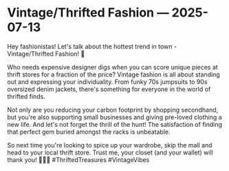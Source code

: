 # Vintage/Thrifted Fashion — 2025-07-13

Hey fashionistas! Let's talk about the hottest trend in town - Vintage/Thrifted Fashion! 🌟

Who needs expensive designer digs when you can score unique pieces at thrift stores for a fraction of the price? Vintage fashion is all about standing out and expressing your individuality. From funky 70s jumpsuits to 90s oversized denim jackets, there's something for everyone in the world of thrifted finds.

Not only are you reducing your carbon footprint by shopping secondhand, but you're also supporting small businesses and giving pre-loved clothing a new life. And let's not forget the thrill of the hunt! The satisfaction of finding that perfect gem buried amongst the racks is unbeatable.

So next time you're looking to spice up your wardrobe, skip the mall and head to your local thrift store. Trust me, your closet (and your wallet) will thank you! 💃👗✨ #ThriftedTreasures #VintageVibes
